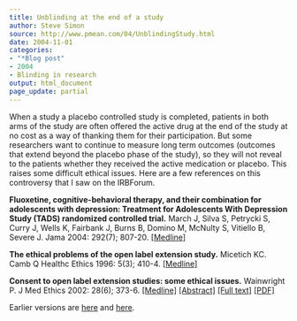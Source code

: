 ```yaml
---
title: Unblinding at the end of a study
author: Steve Simon
source: http://www.pmean.com/04/UnblindingStudy.html
date: 2004-11-01
categories:
- "*Blog post"
- 2004
- Blinding in research
output: html_document
page_update: partial
---
```

When a study a placebo controlled study is completed, patients in both
arms of the study are often offered the active drug at the end of the
study at no cost as a way of thanking them for their participation. But
some researchers want to continue to measure long term outcomes
(outcomes that extend beyond the placebo phase of the study), so they
will not reveal to the patients whether they received the active
medication or placebo. This raises some difficult ethical issues. Here
are a few references on this controversy that I saw on the IRBForum.

**Fluoxetine, cognitive-behavioral therapy, and their combination for
adolescents with depression: Treatment for Adolescents With Depression
Study (TADS) randomized controlled trial.** March J, Silva S, Petrycki
S, Curry J, Wells K, Fairbank J, Burns B, Domino M, McNulty S, Vitiello
B, Severe J. Jama 2004: 292(7); 807-20.
[\[Medline\]](http://www.ncbi.nlm.nih.gov/entrez/query.fcgi?cmd=Retrieve&db=PubMed&list_uids=15315995&dopt=Abstract)

**The ethical problems of the open label extension study.** Micetich KC.
Camb Q Healthc Ethics 1996: 5(3); 410-4.
[\[Medline\]](http://www.ncbi.nlm.nih.gov/entrez/query.fcgi?cmd=Retrieve&db=PubMed&list_uids=8862827&dopt=Abstract)

**Consent to open label extension studies: some ethical issues.**
Wainwright P. J Med Ethics 2002: 28(6); 373-6.
[\[Medline\]](http://www.ncbi.nlm.nih.gov/entrez/query.fcgi?cmd=Retrieve&db=PubMed&list_uids=12468657&dopt=Abstract)
[\[Abstract\]](http://jme.bmjjournals.com/cgi/content/abstract/28/6/373)
[\[Full text\]](http://jme.bmjjournals.com/cgi/content/full/28/6/373)
[\[PDF\]](http://jme.bmjjournals.com/cgi/reprint/28/6/373.pdf)

Earlier versions are [here][sim1] and [here][sim2].

[sim1]: http://www.pmean.com/04/UnblindingStudy.html
[sim2]: http://new.pmean.com/unblinding-study/
